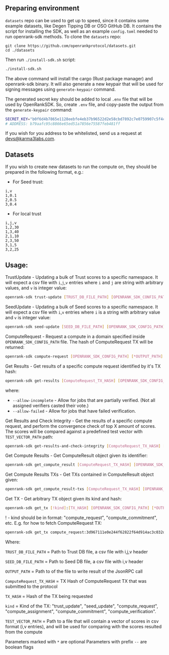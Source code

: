 ## Preparing environment
`datasets` repo can be used to get up to speed, since it contains some example datasets, like Degen Tipping DB or OSO GitHub DB.
It contains the script for installing the SDK, as well as an example `config.toml` needed to run openrank-sdk methods.
To clone the `datasets` repo:
```
git clone https://github.com/openrankprotocol/datasets.git
cd ./datasets
```
Then run `./install-sdk.sh` script:
```bash
./install-sdk.sh
```
The above command will install the cargo (Rust package manager) and openrank-sdk binary.
It will also generate a new keypair that will be used for signing messages using `generate-keypair` command.

The generated secret key should be added to local `.env` file that will be used by OpenRankSDK. So, create `.env` file,
and copy-paste the output from the `generate-keypair` command:
```bash
SECRET_KEY="b0f6d4b7865e1128eebfe4eb37b96522d2e58cbd7892c7e0759907c5f4c6ede4"
# ADDRESS: b79aafc95c8866e65ed51a7856e75587feb481ff
```
If you wish for you address to be whitelisted, send us a request at devs@karma3labs.com.

## Datasets
If you wish to create new datasets to run the compute on, they should be prepared in the following format, e.g.:
- For Seed trust:
```csv
i,v
1,0.1
2,0.5
3,0.4
```
- For local trust
```csv
i,j,v
1,2,30
1,3,40
2,1,10
2,3,50
3,1,5
3,2,25
```

## Usage:
TrustUpdate - Updating a bulk of Trust scores to a specific namespace. It will expect a csv file with `i`,`j`,`v` entries where `i` and `j` are string with arbitrary values, and `v` is integer value:
```sh
openrank-sdk trust-update [TRUST_DB_FILE_PATH] [OPENRANK_SDK_CONFIG_PATH] [*OUTPUT_PATH]
```

SeedUpdate - Updating a bulk of Seed scores to a specific namespace. It will expect a csv file with `i`,`v` entries where `i` is a string with arbitrary value and `v` is integer value:
```sh
openrank-sdk seed-update [SEED_DB_FILE_PATH] [OPENRANK_SDK_CONFIG_PATH] [*OUTPUT_PATH]
```

ComputeRequest - Request a compute in a domain specified inside `OPENRANK_SDK_CONFIG_PATH` file. The hash of ComputeRequest TX will be returned:
```sh
openrank-sdk compute-request [OPENRANK_SDK_CONFIG_PATH] [*OUTPUT_PATH]
```

Get Results - Get results of a specific compute request identified by it's TX hash:
```sh
openrank-sdk get-results [ComputeRequest_TX_HASH] [OPENRANK_SDK_CONFIG_PATH] [*OUTPUT_PATH] [*--allow-incomplete] [*--allow-failed]
```
where:
- `--allow-incomplete` - Allow for jobs that are partially verified. (Not all assigned verifiers casted their vote.)
- `--allow-failed` - Allow for jobs that have failed verification.

Get Results and Check Integrity - Get the results of a specific compute request, and perform the convergence check of top X amount of scores.
The scores will be compared against a predefined test vector with `TEST_VECTOR_PATH` path:
```sh
openrank-sdk get-results-and-check-integrity [ComputeRequest_TX_HASH] [OPENRANK_SDK_CONFIG_PATH] [TEST_VECTOR_PATH]
```

Get Compute Results - Get ComputeResult object given its identifier:
```sh
openrank-sdk get_compute_result [ComputeRequest_TX_HASH] [OPENRANK_SDK_CONFIG_PATH] [*OUTPUT_PATH]
```

Get Compute Results TXs - Get TXs contained in ComputeResult object given:
```sh
openrank-sdk get_compute_result-txs [ComputeRequest_TX_HASH] [OPENRANK_SDK_CONFIG_PATH] [*OUTPUT_PATH]
```

Get TX - Get arbitrary TX object given its kind and hash:
```sh
openrank-sdk get_tx [!kind]:[TX_HASH] [OPENRANK_SDK_CONFIG_PATH] [*OUTPUT_PATH]
```
! - kind should be in format: "compute_request", "compute_commitment", etc.
E.g. for how to fetch ComputeRequest TX:
```sh
openrank-sdk get_tx compute_request:3d967111e0e244f62822f64d914ac3c032db85b2284ebc8f5a8bb4fd1273ff74 ./config.toml ./out.json
```

Where:

`TRUST_DB_FILE_PATH` = Path to Trust DB file, a csv file with i,j,v header

`SEED_DB_FILE_PATH` = Path to Seed DB file, a csv file with i,v header

`OUTPUT_PATH` = Path to of the file to write result of the JsonRPC call

`ComputeRequest_TX_HASH` = TX Hash of ComputeRequest TX that was submitted to the protocol

`TX_HASH` = Hash of the TX being requested

`kind` = Kind of the TX: "trust_update", "seed_update", "compute_request", "compute_assignment", "compute_commitment", "compute_verification".

`TEST_VECTOR_PATH` = Path to a file that will contain a vector of scores in csv format (i,v entries),
and will be used for comparing with the scores resulted from the compute

Parameters marked with `*` are optional
Parameters with prefix `--` are boolean flags
